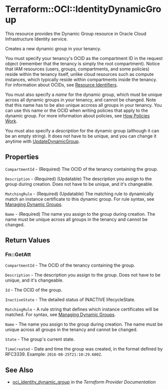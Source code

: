 # Terraform::OCI::IdentityDynamicGroup

This resource provides the Dynamic Group resource in Oracle Cloud Infrastructure Identity service.

Creates a new dynamic group in your tenancy.

You must specify your tenancy's OCID as the compartment ID in the request object (remember that the tenancy
is simply the root compartment). Notice that IAM resources (users, groups, compartments, and some policies)
reside within the tenancy itself, unlike cloud resources such as compute instances, which typically
reside within compartments inside the tenancy. For information about OCIDs, see
[Resource Identifiers](https://docs.cloud.oracle.com/iaas/Content/General/Concepts/identifiers.htm).

You must also specify a *name* for the dynamic group, which must be unique across all dynamic groups in your
tenancy, and cannot be changed. Note that this name has to be also unique accross all groups in your tenancy.
You can use this name or the OCID when writing policies that apply to the dynamic group. For more information
about policies, see [How Policies Work](https://docs.cloud.oracle.com/iaas/Content/Identity/Concepts/policies.htm).

You must also specify a *description* for the dynamic group (although it can be an empty string). It does not
have to be unique, and you can change it anytime with [UpdateDynamicGroup](https://docs.cloud.oracle.com/iaas/api/#/en/identity/20160918/DynamicGroup/UpdateDynamicGroup).

## Properties

`CompartmentId` - (Required) The OCID of the tenancy containing the group.

`Description` - (Required) (Updatable) The description you assign to the group during creation. Does not have to be unique, and it's changeable.

`MatchingRule` - (Required) (Updatable) The matching rule to dynamically match an instance certificate to this dynamic group. For rule syntax, see [Managing Dynamic Groups](https://docs.cloud.oracle.com/iaas/Content/Identity/Tasks/managingdynamicgroups.htm).

`Name` - (Required) The name you assign to the group during creation. The name must be unique across all groups in the tenancy and cannot be changed.


## Return Values

### Fn::GetAtt

`CompartmentId` - The OCID of the tenancy containing the group.

`Description` - The description you assign to the group. Does not have to be unique, and it's changeable.

`Id` - The OCID of the group.

`InactiveState` - The detailed status of INACTIVE lifecycleState.

`MatchingRule` - A rule string that defines which instance certificates will be matched. For syntax, see [Managing Dynamic Groups](https://docs.cloud.oracle.com/iaas/Content/Identity/Tasks/managingdynamicgroups.htm).

`Name` - The name you assign to the group during creation. The name must be unique across all groups in the tenancy and cannot be changed.

`State` - The group's current state.

`TimeCreated` - Date and time the group was created, in the format defined by RFC3339.  Example: `2016-08-25T21:10:29.600Z`.

## See Also

* [oci_identity_dynamic_group](https://www.terraform.io/docs/providers/oci/r/identity_dynamic_group.html) in the _Terraform Provider Documentation_